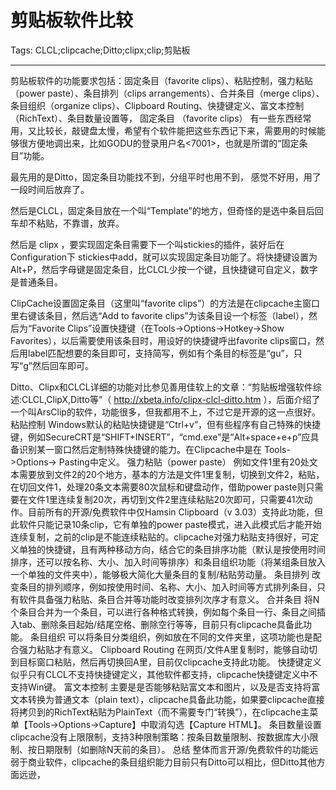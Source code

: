 # 剪贴板软件比较
Tags: CLCL;clipcache;Ditto;clipx;clip;剪贴板

------

剪贴板软件的功能要求包括：固定条目（favorite clips）、粘贴控制，强力粘贴（power paste）、条目排列（clips arrangements）、合并条目（merge clips）、条目组织（organize clips）、Clipboard Routing、快捷键定义、富文本控制（RichText）、条目数量设置等，
 固定条目 （favorite clips） 
有一些东西经常用，又比较长，敲键盘太慢，希望有个软件能把这些东西记下来，需要用的时候能够很方便地调出来，比如GODU的登录用户名<aa><7001><administrator><autocmd>，也就是所谓的“固定条目”功能。

最先用的是Ditto，固定条目功能找不到，分组平时也用不到， 感觉不好用，用了一段时间后放弃了。 

然后是CLCL，固定条目放在一个叫“Template”的地方，但奇怪的是选中条目后回车却不粘贴，不靠谱，放弃。

然后是 clipx ，要实现固定条目需要下一个叫stickies的插件，装好后在Configuration下 stickies中add，就可以实现固定条目功能了。将快捷键设置为Alt+P，然后字母键是固定条目，比CLCL少按一个键，且快捷键可自定义，数字是普通条目。 

 ClipCache设置固定条目（这里叫“favorite clips”）的方法是在clipcache主窗口里右键该条目，然后选“Add to favorite clips”为该条目设一个标签（label），然后为“Favorite Clips”设置快捷键（在Tools->Options->Hotkey->Show Favorites），以后需要使用该条目时，用设好的快捷键呼出favorite clips窗口，然后用label匹配想要的条目即可，支持简写，例如有个条目的标签是“gu”，只写“g”然后回车即可。 

 Ditto、Clipx和CLCL详细的功能对比参见善用佳软上的文章：“剪贴板增强软件综述:CLCL,ClipX,Ditto等”（ http://xbeta.info/clipx-clcl-ditto.htm ），后面介绍了一个叫ArsClip的软件，功能很多，但我都用不上，不过它是开源的这一点很好。 
 粘贴控制  Windows默认的粘贴快捷键是“Ctrl+v”，但有些程序有自己特殊的快捷键，例如SecureCRT是“SHIFT+INSERT”，“cmd.exe”是“Alt+space+e+p”应具备识别某一窗口然后定制特殊快捷键的能力。在Clipcache中是在 Tools->Options-> Pasting中定义。  强力粘贴（power paste） 
 例如文件1里有20处文本需要放到文件2的20个地方，基本的方法是文件1里复制，切换到文件2，粘贴，在切回文件1，处理20条文本需要80次鼠标和键盘动作，借助power paste则只需要在文件1里连续复制20次，再切到文件2里连续粘贴20次即可，只需要41次动作。目前所有的开源/免费软件中仅Hamsin Clipboard（v 3.03）支持此功能，但此软件只能记录10条clip，它有单独的power paste模式，进入此模式后才能开始连续复制，之前的clip是不能连续粘贴的。clipcache对强力粘贴支持很好，可定义单独的快捷键，且有两种移动方向，结合它的条目排序功能（默认是按使用时间排序，还可以按名称、大小、加入时间等排序）和条目组织功能（将某组条目放入一个单独的文件夹中），能够极大简化大量条目的复制/粘贴劳动量。 
 条目排列 
 改变条目的排列顺序，例如按使用时间、名称、大小、加入时间等方式排列条目，只有软件具备强力粘贴、条目合并等功能时改变排列次序才有意义。 
 合并条目 
 将N个条目合并为一个条目，可以进行各种格式转换，例如每个条目一行、条目之间插入tab、删除条目起始/结尾空格、删除空行等等，目前只有clipcache具备此功能。 
 条目组织 
 可以将条目分类组织，例如放在不同的文件夹里，这项功能也是配合强力粘贴才有意义。 
 Clipboard Routing 
在网页/文件A里复制时，能够自动切到目标窗口粘贴，然后再切换回A里，目前仅clipcache支持此功能。
 快捷键定义 
 似乎只有CLCL不支持快捷键定义，其他软件都支持，clipcache快捷键定义中不支持Win键。 
 富文本控制 
主要是是否能够粘贴富文本和图片，以及是否支持将富文本转换为普通文本（plain text），clipcache具备此功能，如果要clipcache直接将拷贝到的RichText粘贴为PlainText（而不需要专门“转换”），在clipcache主菜单【Tools->Options->Capture】中取消勾选【Capture HTML】。
 条目数量设置 
 clipcache没有上限限制，支持3种限制策略：按条目数量限制、按数据库大小限制、按日期限制（如删除N天前的条目）。 
 总结 
整体而言开源/免费软件的功能远弱于商业软件，clipcache的条目组织能力目前只有Ditto可以相比，但Ditto其他方面远逊，